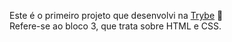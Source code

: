 Este é o primeiro projeto que desenvolvi na [Trybe](https://www.betrybe.com/) :rocket: <br>
Refere-se ao bloco 3, que trata sobre HTML e CSS.
